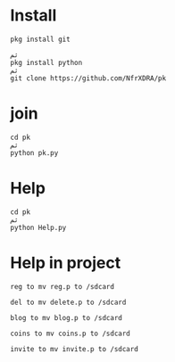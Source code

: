 # Install
```
pkg install git

ثم
pkg install python
ثم
git clone https://github.com/NfrXDRA/pk
```
# join
```
cd pk
ثم
python pk.py

```
# Help
```
cd pk
ثم
python Help.py
```
# Help in project
```
reg to mv reg.p to /sdcard

del to mv delete.p to /sdcard

blog to mv blog.p to /sdcard

coins to mv coins.p to /sdcard

invite to mv invite.p to /sdcard
```










